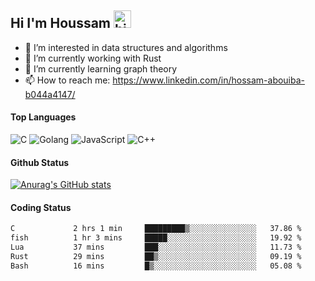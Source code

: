 ## Hi I'm Houssam <img src="https://user-images.githubusercontent.com/1303154/88677602-1635ba80-d120-11ea-84d8-d263ba5fc3c0.gif" width="28px" alt="hi">

- 👀 I’m interested in data structures and algorithms
- 🔭 I’m currently working with Rust
- 🌱 I’m currently learning graph theory
- 📫 How to reach me: https://www.linkedin.com/in/hossam-abouiba-b044a4147/

#### Top Languages

![C](https://img.shields.io/badge/c-%2300599C.svg?style=for-the-badge&logo=c&logoColor=white)
![Golang](https://img.shields.io/badge/go-blue?style=for-the-badge&logo=Goland)
![JavaScript](https://img.shields.io/badge/javascript-%23323330.svg?style=for-the-badge&logo=javascript&logoColor=%23F7DF1E)
![C++](https://img.shields.io/badge/C%2B%2B-blue?style=for-the-badge&logo=C%2B%2B)


#### Github Status
[![Anurag's GitHub stats](https://github-readme-stats.vercel.app/api?username=0xhoussam&theme=tokyonight)](https://github.com/anuraghazra/github-readme-stats)

#### Coding Status
<!--START_SECTION:waka-->

```txt
C             2 hrs 1 min     █████████▒░░░░░░░░░░░░░░░   37.86 %
fish          1 hr 3 mins     █████░░░░░░░░░░░░░░░░░░░░   19.92 %
Lua           37 mins         ███░░░░░░░░░░░░░░░░░░░░░░   11.73 %
Rust          29 mins         ██▒░░░░░░░░░░░░░░░░░░░░░░   09.19 %
Bash          16 mins         █▒░░░░░░░░░░░░░░░░░░░░░░░   05.08 %
```

<!--END_SECTION:waka-->
